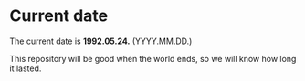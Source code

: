 # Current date

The current date is **1992.05.24.** (YYYY.MM.DD.)

This repository will be good when the world ends, so we will know how long it lasted.